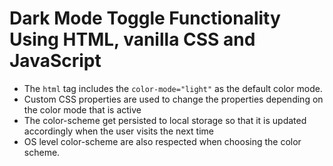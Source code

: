 # Dark Mode Toggle Functionality Using HTML, vanilla CSS and JavaScript

- The `html` tag includes the `color-mode="light"` as the default color mode.
- Custom CSS properties are used to change the properties depending on the color mode that is active
- The color-scheme get persisted to local storage so that it is updated accordingly when the user visits the next time
- OS level color-scheme are also respected when choosing the color scheme.
